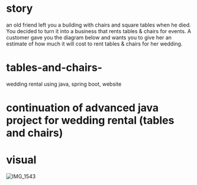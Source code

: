 # story 
an old friend left you a building with chairs and square tables when he died. You decided to turn it into a business that rents tables & chairs for events.
A customer gave you the diagram below and wants you to give her an estimate of how much it will cost to rent tables & chairs for her wedding. 

# tables-and-chairs-
wedding rental using java, spring boot, website 
# continuation of advanced java project for wedding rental (tables and chairs) 

# visual 

![IMG_1543](https://github.com/antonioa6608/tables-and-chairs-/assets/90696477/cd6853fa-1baf-4733-988f-581b6ce2a71b)

